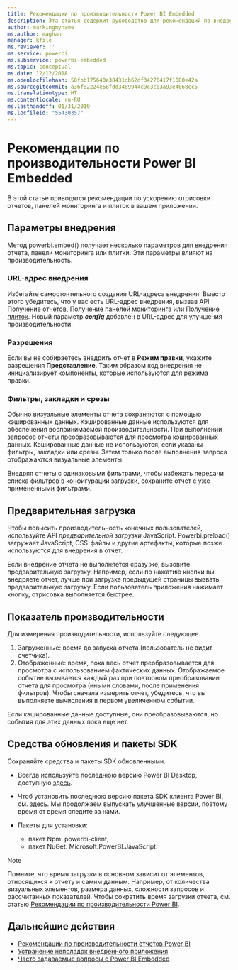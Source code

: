 ```yaml
---
title: Рекомендации по производительности Power BI Embedded
description: Эта статья содержит руководство для рекомендаций по внедрению лучших методов встроенной аналитики.
author: markingmyname
ms.author: maghan
manager: kfile
ms.reviewer: ''
ms.service: powerbi
ms.subservice: powerbi-embedded
ms.topic: conceptual
ms.date: 12/12/2018
ms.openlocfilehash: 50fbb175640e38431db62df34276417f1080e42a
ms.sourcegitcommit: a36f82224e68fdd3489944c9c3c03a93e4068cc5
ms.translationtype: HT
ms.contentlocale: ru-RU
ms.lasthandoff: 01/31/2019
ms.locfileid: "55430357"
---
```

# <a name="power-bi-embedded-performance-best-practices"></a>Рекомендации по производительности Power BI Embedded

В этой статье приводятся рекомендации по ускорению отрисовки отчетов, панелей мониторинга и плиток в вашем приложении.

## <a name="embed-parameters"></a>Параметры внедрения

Метод powerbi.embed() получает несколько параметров для внедрения отчета, панели мониторинга или плитки. Эти параметры влияют на производительность.

### <a name="embed-url"></a>URL-адрес внедрения

Избегайте самостоятельного создания URL-адреса внедрения. Вместо этого убедитесь, что у вас есть URL-адрес внедрения, вызвав API [Получение отчетов](/rest/api/power-bi/reports/getreportsingroup), [Получение панелей мониторинга](/rest/api/power-bi/dashboards/getdashboardsingroup) или [Получение плиток](/rest/api/power-bi/dashboards/gettilesingroup). Новый параметр **_config_** добавлен в URL-адрес для улучшения производительности.

### <a name="permissions"></a>Разрешения

Если вы не собираетесь внедрить отчет в **Режим правки**, укажите разрешения **Представление**. Таким образом код внедрения не инициализирует компоненты, которые используются для режима правки.

### <a name="filters-bookmarks-and-slicers"></a>Фильтры, закладки и срезы

Обычно визуальные элементы отчета сохраняются с помощью кэшированных данных. Кэшированные данные используются для обеспечения воспринимаемой производительности. При выполнении запросов отчеты преобразовываются для просмотра кэшированных данных. Кэшированные данные не используются, если указаны фильтры, закладки или срезы. Затем только после выполнения запроса отображаются визуальные элементы.

Внедряя отчеты с одинаковыми фильтрами, чтобы избежать передачи списка фильтров в конфигурации загрузки, сохраните отчет с уже примененными фильтрами.

## <a name="preload"></a>Предварительная загрузка

Чтобы повысить производительность конечных пользователей, используйте API *предварительной загрузки* JavaScript.
Powerbi.preload() загружает JavaScript, CSS-файлы и другие артефакты, которые позже используются для внедрения в отчет.

Если внедрение отчета не выполняется сразу же, вызовите предварительную загрузку. Например, если по нажатию кнопки вы внедряете отчет, лучше при загрузке предыдущей страницы вызвать предварительную загрузку. Если пользователь приложения нажимает кнопку, отрисовка выполняется быстрее.

## <a name="measure-performance"></a>Показатель производительности

Для измерения производительности, используйте следующее.

1. Загруженные: время до запуска отчета (пользователь не видит счетчика).
2. Отображенные: время, пока весь отчет преобразовывается для просмотра с использованием фактических данных. Отображаемое событие вызывается каждый раз при повторном преобразовании отчета для просмотра (иными словами, после применения фильтров). Чтобы сначала измерить отчет, убедитесь, что вы выполняете вычисления в первом увеличенном событии.

Если кэшированные данные доступные, они преобразовываются, но события для этих данных пока еще нет.

## <a name="update-tools-and-sdk-packages"></a>Средства обновления и пакеты SDK

Сохраняйте средства и пакеты SDK обновленными.

* Всегда используйте последнюю версию Power BI Desktop, доступную [здесь](https://powerbi.microsoft.com/desktop/).

* Чтоб установить последнюю версию пакета SDK клиента Power BI, см. [здесь](https://github.com/Microsoft/PowerBI-JavaScript). Мы продолжаем выпускать улучшенные версии, поэтому время от время следите за нами.

* Пакеты для установки:
    * пакет Npm: powerbi-client;
    * пакет NuGet: Microsoft.PowerBI.JavaScript.

> [!Note]
> Помните, что время загрузки в основном зависит от элементов, относящихся к отчету и самим данным. Например, от количества визуальных элементов, размера данных, сложности запросов и рассчитанных показателей. Чтобы сократить время загрузки отчета, см. статью [Рекомендации по производительности Power BI](../power-bi-reports-performance.md).

## <a name="next-steps"></a>Дальнейшие действия

* [Рекомендации по производительности отчетов Power BI](../power-bi-reports-performance.md)
* [Устранение неполадок внедренного приложения](embedded-troubleshoot.md)
* [Часто задаваемые вопросы о Power BI Embedded](embedded-faq.md)
